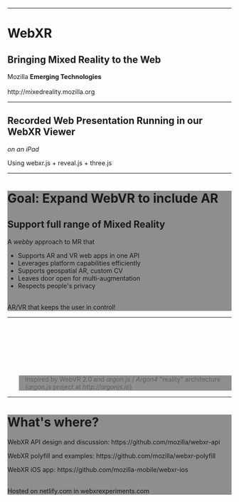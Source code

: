 <!-- .slide: data-background="resources/textures/logo-splash.png" data-transition="fade-in fade-out" -->
------

<!-- .slide: data-state="title" data-background="resources/textures/background-radial.jpeg" data-transition="fade-in fade-out" -->

<div class="talk-title">
	<h1>WebXR</h1>
	<h2>Bringing Mixed Reality to the Web</h2>
    <p class="talk-info">
		Mozilla <b>Emerging Technologies</b>
		<br>
		<br>
		http://mixedreality.mozilla.org<br>
    </p>
</div>

<!-- NOTES -->

------

<!-- .slide: data-state="xrslide"  data-transition="fade-in" -->

## Recorded Web Presentation Running in our WebXR Viewer</h2>
<p><em>on an iPad</em></p>
<p>Using webxr.js + reveal.js + three.js</p>

------

<!-- .slide:  data-background-video="resources/videos/shadow-movie4-720p.mov" -->

<div style="background: rgba(32, 32, 32, 0.5);">

<h1>Goal: Expand WebVR to include AR</h1>
<h2>Support full range of Mixed Reality</h2>

<p>A <i>webby</i> approach to MR that</p>

<ul>
<li> Supports AR and VR web apps in one API</li>
<li> Leverages platform capabilities efficiently</li>
<li> Supports geospatial AR, custom CV</li>
<li> Leaves door open for multi-augmentation</li>
<li> Respects people's privacy</li>
</ul>
<br>
AR/VR that keeps the user in control!

</div>

------

<!-- .slide: data-background="resources/textures/argonjs-github.png" data-background-position="top left" -->

<br>
<br>
<br>
<br>
<br>
<br>
<blockquote style="background: rgba(32, 32, 32, 0.5);">
  Inspired by WebVR 2.0  and <em>argon.js</em> / <em>Argon4</em> "reality" architecture <br>(<em>argon.js</em> project at <em>http://argonjs.io</em>)
</blockquote>

------
<!-- .slide: data-state="xrslide" data-transition="fade-out" -->

<div style="background: rgba(32, 32, 32, 0.5);">

<h1>What's where?</h1>

<p>WebXR API design and discussion: https://github.com/mozilla/webxr-api</p>
<p>WebXR polyfill and examples: https://github.com/mozilla/webxr-polyfill</p>
<p>WebXR iOS app: https://github.com/mozilla-mobile/webxr-ios</p>
<br>
Hosted on netlify.com in webxrexperiments.com
</div>
